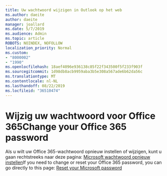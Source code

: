 ```yaml
---
title: Uw wachtwoord wijzigen in Outlook op het web
ms.author: daeite
author: daeite
manager: joallard
ms.date: 5/7/2019
ms.audience: Admin
ms.topic: article
ROBOTS: NOINDEX, NOFOLLOW
localization_priority: Normal
ms.custom:
- "8000002"
- "1990"
ms.openlocfilehash: 18aef4096e936138c85f22f343500f5f233f903f
ms.sourcegitcommit: 1d98db8acb9959aba3b5e308a567ade6b62da56c
ms.translationtype: MT
ms.contentlocale: nl-NL
ms.lasthandoff: 08/22/2019
ms.locfileid: "36510474"
---
```

# <a name="change-your-office-365-password"></a><span data-ttu-id="2a6f8-102">Wijzig uw wachtwoord voor Office 365</span><span class="sxs-lookup"><span data-stu-id="2a6f8-102">Change your Office 365 password</span></span>

<span data-ttu-id="2a6f8-103">Als u wilt uw Office 365-wachtwoord opnieuw instellen of wijzigen, kunt u gaan rechtstreeks naar deze pagina: [Microsoft wachtwoord opnieuw instellen](https://go.microsoft.com/fwlink/p/?linkid=841910)</span><span class="sxs-lookup"><span data-stu-id="2a6f8-103">If you need to change or reset your Office 365 password, you can go directly to this page: [Reset your Microsoft password](https://go.microsoft.com/fwlink/p/?linkid=841910)</span></span>